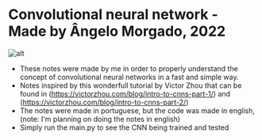 # Convolutional neural network - Made by Ângelo Morgado, 2022
![alt](https://cdn.pixabay.com/photo/2018/06/27/12/55/artificial-neural-network-3501528_960_720.png)
  - These notes were made by me in order to properly understand the concept of convolutional neural networks in a fast and simple way.
  - Notes inspired by this wonderfull tutorial by Victor Zhou that can be found in (https://victorzhou.com/blog/intro-to-cnns-part-1/) and (https://victorzhou.com/blog/intro-to-cnns-part-2/)
  - The notes were made in portuguese, but the code was made in english, (note: I'm planning on doing the notes in english)
  - Simply run the main.py to see the CNN being trained and tested
